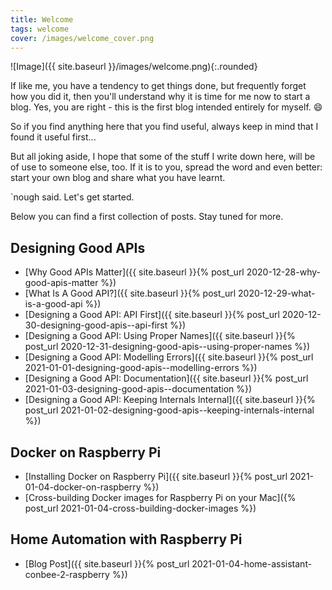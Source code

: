 ```yaml
---
title: Welcome
tags: welcome
cover: /images/welcome_cover.png
---
```


![Image]({{ site.baseurl }}/images/welcome.png){:.rounded}

If like me, you have a tendency to get things done, but frequently forget how you did it, then you'll understand why it is time for me now to start a blog.
Yes, you are right - this is the first blog intended entirely for myself. 😄

<!--more-->

So if you find anything here that you find useful, always keep in mind that I found it useful first... 

But all joking aside, I hope that some of the stuff I write down here, will be of use to someone else, too.
If it is to you, spread the word and even better: start your own blog and share what you have learnt.

`nough said. Let's get started. 

Below you can find a first collection of posts. Stay tuned for more.
## Designing Good APIs

* [Why Good APIs Matter]({{ site.baseurl }}{% post_url 2020-12-28-why-good-apis-matter %})
* [What Is A Good API?]({{ site.baseurl }}{% post_url 2020-12-29-what-is-a-good-api %})
* [Designing a Good API: API First]({{ site.baseurl }}{% post_url 2020-12-30-designing-good-apis--api-first %})
* [Designing a Good API: Using Proper Names]({{ site.baseurl }}{% post_url 2020-12-31-designing-good-apis--using-proper-names %})
* [Designing a Good API: Modelling Errors]({{ site.baseurl }}{% post_url 2021-01-01-designing-good-apis--modelling-errors %})
* [Designing a Good API: Documentation]({{ site.baseurl }}{% post_url 2021-01-03-designing-good-apis--documentation %})
* [Designing a Good API: Keeping Internals Internal]({{ site.baseurl }}{% post_url 2021-01-02-designing-good-apis--keeping-internals-internal %})

## Docker on Raspberry Pi

* [Installing Docker on Raspberry Pi]({{ site.baseurl }}{% post_url 2021-01-04-docker-on-raspberry %})
* [Cross-building Docker images for Raspberry Pi on your Mac]({% post_url 2021-01-04-cross-building-docker-images %})

## Home Automation with Raspberry Pi

* [Blog Post]({{ site.baseurl }}{% post_url 2021-01-04-home-assistant-conbee-2-raspberry %})